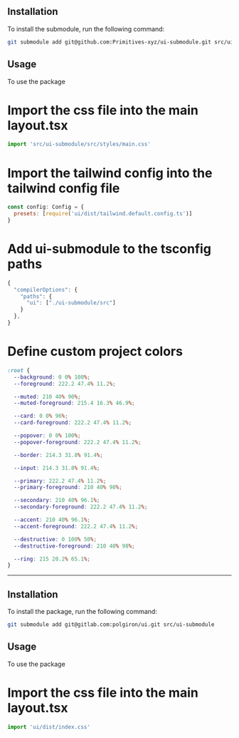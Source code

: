 ## Installation

To install the submodule, run the following command:

```bash
git submodule add git@github.com:Primitives-xyz/ui-submodule.git src/ui-submodule
```

## Usage

To use the package

# Import the css file into the main layout.tsx

```javascript
import 'src/ui-submodule/src/styles/main.css'
```

# Import the tailwind config into the tailwind config file

```javascript
const config: Config = {
  presets: [require('ui/dist/tailwind.default.config.ts')]
}
```

# Add ui-submodule to the tsconfig paths

```javascript
{
  "compilerOptions": {
    "paths": {
      "ui": ["./ui-submodule/src"]
    }
  },
}
```

# Define custom project colors

```css
:root {
  --background: 0 0% 100%;
  --foreground: 222.2 47.4% 11.2%;

  --muted: 210 40% 90%;
  --muted-foreground: 215.4 16.3% 46.9%;

  --card: 0 0% 96%;
  --card-foreground: 222.2 47.4% 11.2%;

  --popover: 0 0% 100%;
  --popover-foreground: 222.2 47.4% 11.2%;

  --border: 214.3 31.8% 91.4%;

  --input: 214.3 31.8% 91.4%;

  --primary: 222.2 47.4% 11.2%;
  --primary-foreground: 210 40% 98%;

  --secondary: 210 40% 96.1%;
  --secondary-foreground: 222.2 47.4% 11.2%;

  --accent: 210 40% 96.1%;
  --accent-foreground: 222.2 47.4% 11.2%;

  --destructive: 0 100% 50%;
  --destructive-foreground: 210 40% 98%;

  --ring: 215 20.2% 65.1%;
}
```

---

## Installation

To install the package, run the following command:

```bash
git submodule add git@gitlab.com:polgiron/ui.git src/ui-submodule
```

## Usage

To use the package

# Import the css file into the main layout.tsx

```javascript
import 'ui/dist/index.css'
```
